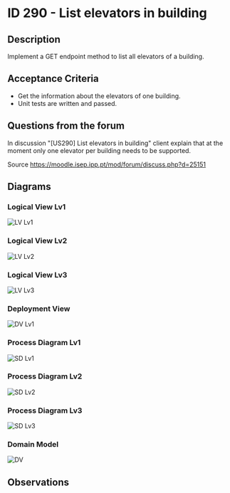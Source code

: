 # ID 290 - List elevators in building

## Description
Implement a GET endpoint method to list all elevators of a building.

## Acceptance Criteria
* Get the information about the elevators of one building.
* Unit tests are written and passed.

## Questions from the forum

In discussion "\[US290] List elevators in building" client explain that at the moment only one elevator per building needs to be supported.

Source https://moodle.isep.ipp.pt/mod/forum/discuss.php?d=25151

## Diagrams

### Logical View Lv1
![LV Lv1](../../diagrams/level1/Logical%20View%20Lv1.svg)

### Logical View Lv2
![LV Lv2](../../diagrams/level2/Logical%20View%20Lv2.svg)

### Logical View Lv3
![LV Lv3](../../diagrams/level3/Logical%20View%20Lv3%20(Campus%20Management).svg)

### Deployment View
![DV Lv1](../../diagrams/Deployment%20View.svg)

### Process Diagram Lv1
![SD Lv1](./SD%20Lv1.svg)

### Process Diagram Lv2
![SD Lv2](./SD%20Lv2.svg)

### Process Diagram Lv3
![SD Lv3](./SD%20Lv3.svg)

### Domain Model

![DV](../../diagrams/DM.png)


## Observations